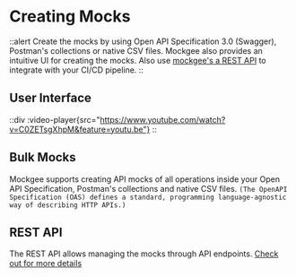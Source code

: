 # Creating Mocks

::alert
Create the mocks by using Open API Specification 3.0 (Swagger), Postman's collections or native CSV files. Mockgee also provides an intuitive UI for creating the mocks. Also use [mockgee's a REST API](/api/rest-api) to integrate with your CI/CD pipeline.
::

## User Interface
::div
  :video-player{src="https://www.youtube.com/watch?v=C0ZETsgXhpM&feature=youtu.be"}
::


## Bulk Mocks

Mockgee supports creating API mocks of all operations inside your Open API Specification, Postman's collections and native CSV files. `(The OpenAPI Specification (OAS) defines a standard, programming language-agnostic way of describing HTTP APIs.)`



## REST API

The REST API allows managing the mocks through API endpoints. [Check out for more details](/api/rest-api)